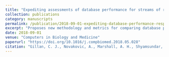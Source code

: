 ```yaml
---
title: "Expediting assessments of database performance for streams of respiratory parameters"
collection: publications
category: manuscripts
permalink: /publication/2018-09-01-expediting-database-performance-respiratory
excerpt: "Proposes new methodology and metrics for comparing database performance when handling streams of patient respiratory data in intensive care settings, using non-parametric bootstrapping to optimize testing time."
date: 2018-09-01
venue: "Computers in Biology and Medicine"
paperurl: "https://doi.org/10.1016/j.compbiomed.2018.05.028"
citation: "Gillan, C. J., Novakovic, A., Marshall, A. H., Shyamsundar, M., & Nikolopoulos, D. S. (2018). Expediting assessments of database performance for streams of respiratory parameters. *Computers in Biology and Medicine*, 100, 186-195. https://doi.org/10.1016/j.compbiomed.2018.05.028"
---
```

